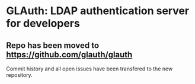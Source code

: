 # GLAuth: LDAP authentication server for developers

## Repo has been moved to https://github.com/glauth/glauth

Commit history and all open issues have been transfered to the new repository.
